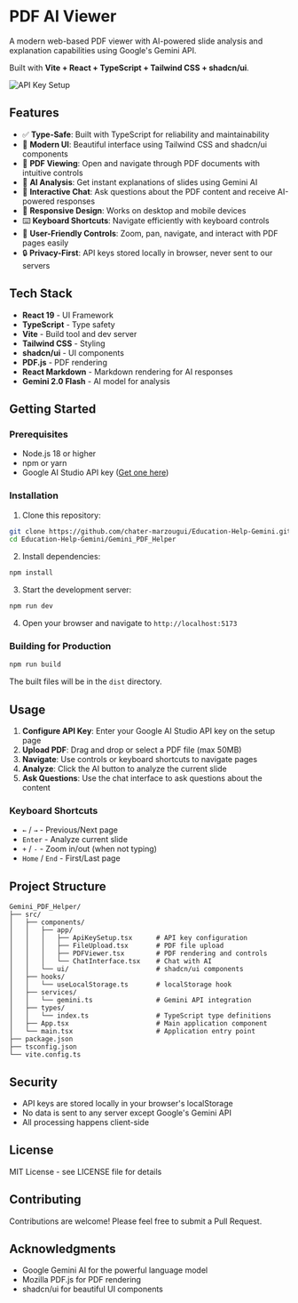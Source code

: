 # PDF AI Viewer

A modern web-based PDF viewer with AI-powered slide analysis and explanation capabilities using Google's Gemini API.

Built with **Vite + React + TypeScript + Tailwind CSS + shadcn/ui**.

![API Key Setup](https://github.com/user-attachments/assets/5f8dfaf8-eea1-4493-96d6-512a27c3c11a)

## Features

- ✅ **Type-Safe**: Built with TypeScript for reliability and maintainability
- 🎨 **Modern UI**: Beautiful interface using Tailwind CSS and shadcn/ui components
- 📄 **PDF Viewing**: Open and navigate through PDF documents with intuitive controls
- 🤖 **AI Analysis**: Get instant explanations of slides using Gemini AI
- 💬 **Interactive Chat**: Ask questions about the PDF content and receive AI-powered responses
- 📱 **Responsive Design**: Works on desktop and mobile devices
- ⌨️ **Keyboard Shortcuts**: Navigate efficiently with keyboard controls
- 🎯 **User-Friendly Controls**: Zoom, pan, navigate, and interact with PDF pages easily
- 🔒 **Privacy-First**: API keys stored locally in browser, never sent to our servers

## Tech Stack

- **React 19** - UI Framework
- **TypeScript** - Type safety
- **Vite** - Build tool and dev server
- **Tailwind CSS** - Styling
- **shadcn/ui** - UI components
- **PDF.js** - PDF rendering
- **React Markdown** - Markdown rendering for AI responses
- **Gemini 2.0 Flash** - AI model for analysis

## Getting Started

### Prerequisites

- Node.js 18 or higher
- npm or yarn
- Google AI Studio API key ([Get one here](https://aistudio.google.com/app/apikey))

### Installation

1. Clone this repository:
```bash
git clone https://github.com/chater-marzougui/Education-Help-Gemini.git
cd Education-Help-Gemini/Gemini_PDF_Helper
```

2. Install dependencies:
```bash
npm install
```

3. Start the development server:
```bash
npm run dev
```

4. Open your browser and navigate to `http://localhost:5173`

### Building for Production

```bash
npm run build
```

The built files will be in the `dist` directory.

## Usage

1. **Configure API Key**: Enter your Google AI Studio API key on the setup page
2. **Upload PDF**: Drag and drop or select a PDF file (max 50MB)
3. **Navigate**: Use controls or keyboard shortcuts to navigate pages
4. **Analyze**: Click the AI button to analyze the current slide
5. **Ask Questions**: Use the chat interface to ask questions about the content

### Keyboard Shortcuts

- `←` / `→` - Previous/Next page
- `Enter` - Analyze current slide
- `+` / `-` - Zoom in/out (when not typing)
- `Home` / `End` - First/Last page

## Project Structure

```
Gemini_PDF_Helper/
├── src/
│   ├── components/
│   │   ├── app/
│   │   │   ├── ApiKeySetup.tsx      # API key configuration
│   │   │   ├── FileUpload.tsx       # PDF file upload
│   │   │   ├── PDFViewer.tsx        # PDF rendering and controls
│   │   │   └── ChatInterface.tsx    # Chat with AI
│   │   └── ui/                      # shadcn/ui components
│   ├── hooks/
│   │   └── useLocalStorage.ts       # localStorage hook
│   ├── services/
│   │   └── gemini.ts                # Gemini API integration
│   ├── types/
│   │   └── index.ts                 # TypeScript type definitions
│   ├── App.tsx                      # Main application component
│   └── main.tsx                     # Application entry point
├── package.json
├── tsconfig.json
└── vite.config.ts
```

## Security

- API keys are stored locally in your browser's localStorage
- No data is sent to any server except Google's Gemini API
- All processing happens client-side

## License

MIT License - see LICENSE file for details

## Contributing

Contributions are welcome! Please feel free to submit a Pull Request.

## Acknowledgments

- Google Gemini AI for the powerful language model
- Mozilla PDF.js for PDF rendering
- shadcn/ui for beautiful UI components
